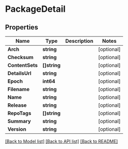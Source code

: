 # PackageDetail

## Properties

Name | Type | Description | Notes
------------ | ------------- | ------------- | -------------
**Arch** | **string** |  | [optional] 
**Checksum** | **string** |  | [optional] 
**ContentSets** | **[]string** |  | [optional] 
**DetailsUrl** | **string** |  | [optional] 
**Epoch** | **int64** |  | [optional] 
**Filename** | **string** |  | [optional] 
**Name** | **string** |  | [optional] 
**Release** | **string** |  | [optional] 
**RepoTags** | **[]string** |  | [optional] 
**Summary** | **string** |  | [optional] 
**Version** | **string** |  | [optional] 

[[Back to Model list]](../README.md#documentation-for-models) [[Back to API list]](../README.md#documentation-for-api-endpoints) [[Back to README]](../README.md)


